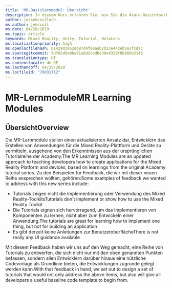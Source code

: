 ```yaml
---
title: 'MR-Basislernmodul: Übersicht'
description: In diesem Kurs erfahren Sie, wie Sie die Azure-Gesichtserkennung in einer Mixed Reality-Anwendung implementieren.
author: jessemcculloch
ms.author: jemccull
ms.date: 04/28/2019
ms.topic: article
keywords: Mixed Reality, Unity, Tutorial, HoloLens
ms.localizationpriority: high
ms.openlocfilehash: 01429d3952eb97d4f8aaab2d2ce442eb1e1fcdac
ms.sourcegitcommit: 9df82dba06a91a8d2cedbe38a4328f8b86bb2146
ms.translationtype: HT
ms.contentlocale: de-DE
ms.lasthandoff: 04/29/2020
ms.locfileid: "79031712"
---
```

# <a name="mr-learning-modules"></a><span data-ttu-id="dec67-104">MR-Lernmodule</span><span class="sxs-lookup"><span data-stu-id="dec67-104">MR Learning Modules</span></span>

## <a name="overview"></a><span data-ttu-id="dec67-105">Übersicht</span><span class="sxs-lookup"><span data-stu-id="dec67-105">Overview</span></span>

<span data-ttu-id="dec67-106">Die MR-Lernmodule stellen einen aktualisierten Ansatz dar, Entwicklern das Erstellen von Anwendungen für die Mixed Reality-Plattform und Geräte zu vermitteln, ausgehend von den Erkenntnissen aus der ursprünglichen Tutorialreihe der Academy.</span><span class="sxs-lookup"><span data-stu-id="dec67-106">The MR Learning Modules are an updated approach to teaching developers how to create applications for the Mixed Reality Platform and devices, based on learnings from the original Academy tutorial series.</span></span> <span data-ttu-id="dec67-107">Zu den Beispielen für Feedback, die wir mit dieser neuen Reihe ansprechen wollten, gehören:</span><span class="sxs-lookup"><span data-stu-id="dec67-107">Some examples of feedback we wanted to address with this new series include:</span></span>

* <span data-ttu-id="dec67-108">Tutorials zeigen nicht die Implementierung oder Verwendung des Mixed Reality-Toolkits</span><span class="sxs-lookup"><span data-stu-id="dec67-108">Tutorials don't implement or show how to use the Mixed Reality Toolkit</span></span>
* <span data-ttu-id="dec67-109">Die Tutorials eignen sich hervorragend, um das Implementieren von Komponenten zu lernen, nicht aber zum Entwickeln einer Anwendung.</span><span class="sxs-lookup"><span data-stu-id="dec67-109">The tutorials are great for learning how to implement one thing, but not for building an application</span></span>
* <span data-ttu-id="dec67-110">Es gibt derzeit keine Anleitungen zur Benutzeroberfläche</span><span class="sxs-lookup"><span data-stu-id="dec67-110">There is not really any UI guidance available</span></span>

<span data-ttu-id="dec67-111">Mit diesem Feedback haben wir uns auf den Weg gemacht, eine Reihe von Tutorials zu entwerfen, die sich nicht nur mit den oben genannten Punkten befassen, sondern allen Entwicklern darüber hinaus eine nützliche Codevorlage als Grundlinie bieten, die Entwicklungen zugrunde gelegt werden kann.</span><span class="sxs-lookup"><span data-stu-id="dec67-111">With that feedback in hand, we set out to design a set of tutorials that would not only address the above items, but also will give all developers a useful baseline code template to begin from.</span></span>
